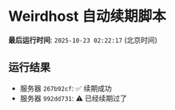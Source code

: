 # Weirdhost 自动续期脚本

**最后运行时间**: `2025-10-23 02:22:17` (北京时间)

## 运行结果

- 服务器 `267b92cf`: ✅ 续期成功
- 服务器 `992dd731`: ⚠️ 已经续期过了
